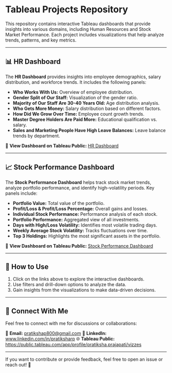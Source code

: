 # Tableau Projects Repository  
 
This repository contains interactive Tableau dashboards that provide insights into various domains, including Human Resources and Stock Market Performance. Each project includes visualizations that help analyze trends, patterns, and key metrics.
 
---
 
## 📊 HR Dashboard  
 
The **HR Dashboard** provides insights into employee demographics, salary distribution, and workforce trends. It includes the following panels:
 
- **Who Works With Us:** Overview of employee distribution.
- **Gender Split of Our Staff:** Visualization of the gender ratio.
- **Majority of Our Staff Are 30-40 Years Old:** Age distribution analysis.
- **Who Gets More Money:** Salary distribution based on different factors.
- **How Did We Grow Over Time:** Employee count growth trends.
- **Master Degree Holders Are Paid More:** Educational qualification vs. salary.
- **Sales and Marketing People Have High Leave Balances:** Leave balance trends by department.
 
🔗 **View Dashboard on Tableau Public:** [HR Dashboard](https://public.tableau.com/app/profile/pratiksha.prajapati/viz/HRDashboard_17297676893800/Dashboard1)
 
---
 
## 📈 Stock Performance Dashboard  
 
The **Stock Performance Dashboard** helps track stock market trends, analyze portfolio performance, and identify high-volatility periods. Key panels include:
 
- **Portfolio Value:** Total value of the portfolio.
- **Profit/Loss & Profit/Loss Percentage:** Overall gains and losses.
- **Individual Stock Performance:** Performance analysis of each stock.
- **Portfolio Performance:** Aggregated view of all investments.
- **Days with High/Loss Volatility:** Identifies most volatile trading days.
- **Weekly Average Stock Volatility:** Tracks fluctuations over time.
- **Top 3 Holdings:** Highlights the most significant assets in the portfolio.
 
🔗 **View Dashboard on Tableau Public:** [Stock Performance Dashboard](https://public.tableau.com/app/profile/pratiksha.prajapati/viz/StockPerformanceDashboard_17344346290810/Dashboard1)
 
---
 
## 💾 How to Use  
 
1. Click on the links above to explore the interactive dashboards.
2. Use filters and drill-down options to analyze the data.
3. Gain insights from the visualizations to make data-driven decisions.
 
---
 
## 🚀 Connect With Me  
 
Feel free to connect with me for discussions or collaborations:  
 
📧 **Email:** pratikshap800@gmail.com
🔗 **LinkedIn:** www.linkedin.com/in/pratiksharp
🌐 **Tableau Public:** https://public.tableau.com/app/profile/pratiksha.prajapati/vizzes
 
---
 
If you want to contribute or provide feedback, feel free to open an issue or reach out! 🚀
